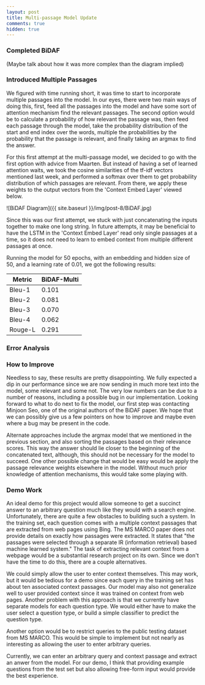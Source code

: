 ```yaml
---
layout: post
title: Multi-passage Model Update
comments: true
hidden: true
---
```


### [](#header-3)Completed BiDAF
(Maybe talk about how it was more complex than the diagram implied)


### [](#header-3)Introduced Multiple Passages
We figured with time running short, it was time to start to incorporate multiple passages into the model. In our eyes, there were two main ways of doing this, first, feed all the passages into the model and have some sort of attention mechanism find the relevant passages. The second option would be to calculate a probability of how relevant the passage was, then feed each passage through the model, take the probability distribution of the start and end index over the words, multiple the probabilities by the probability that the passage is relevant, and finally taking an argmax to find the answer.

For this first attempt at the multi-passage model, we decided to go with the first option with advice from Maarten. But instead of having a set of learned attention waits, we took the cosine similarities of the tf-idf vectors mentioned last week, and performed a softmax over them to get probability distribution of which passages are relevant. From there, we apply these weights to the output vectors from the 'Context Embed Layer' viewed below.

![BiDAF Diagram]({{ site.baseurl }}/img/post-8/BiDAF.jpg)<br/>

Since this was our first attempt, we stuck with just concatenating the inputs together to make one long string. In future attempts, it may be beneficial to have the LSTM in the 'Context Embed Layer' read only single passages at a time, so it does not need to learn to embed context from multiple different passages at once.

Running the model for 50 epochs, with an embedding and hidden size of 50, and a learning rate of 0.01, we got the following results:

| Metric  | BiDAF-Multi |
| ------- | ------------------ |
| Bleu-1  | 0.101 |
| Bleu-2  | 0.081 |
| Bleu-3  | 0.070 |
| Bleu-4  | 0.062 |
| Rouge-L | 0.291 |

### [](#header-3)Error Analysis

### [](#header-3)How to Improve
Needless to say, these results are pretty disappointing. We fully expected a dip in our performance since we are now sending in much more text into the model, some relevant and some not. The very low numbers can be due to a number of reasons, including a possible bug in our implementation. Looking forward to what to do next to fix the model, our first step was contacting Minjoon Seo, one of the original authors of the BiDAF paper. We hope that we can possibly give us a few pointers on how to improve and maybe even where a bug may be present in the code.

Alternate approaches include the argmax model that we mentioned in the previous section, and also sorting the passages based on their relevance scores. This way the answer should lie closer to the beginning of the concatenated text, although, this should not be necessary for the model to succeed. One other possible change that would be easy would be apply the passage relevance weights elsewhere in the model. Without much prior knowledge of attention mechanisms, this would take some playing with.

### [](#header-3)Demo Work

An ideal demo for this project would allow someone to get a succinct answer to an arbitrary question much like they would with a search engine.
Unfortunately, there are quite a few obstacles to building such a system.
In the training set, each question comes with a multiple context passages that are extracted from web pages using Bing.
The MS MARCO paper does not provide details on exactly how passages were extracted.
It states that "the passages were selected through a separate IR (information retrieval) based machine learned system."
The task of extracting relevant context from a webpage would be a substantial research project on its own.
Since we don't have the time to do this, there are a couple alternatives.

We could simply allow the user to enter context themselves.
This may work, but it would be tedious for a demo since each query in the training set has about ten associated
context passages. Our model may also not generalize well to user provided context since it was trained on
context from web pages. Another problem with this approach is that we currently have separate models
for each question type. We would either have to make the user select a question type, or build
a simple classifier to predict the question type.

Another option would be to restrict queries to the public testing dataset from MS MARCO.
This would be simple to implement but not nearly as interesting as allowing the user to enter arbitrary
queries.

Currently, we can enter an arbitrary query and context passage and extract an anwer from the model.
For our demo, I think that providing example questions from the test set but also allowing free-form input
would provide the best experience.
